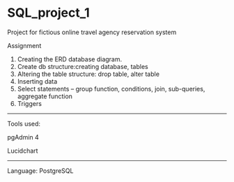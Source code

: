 # SQL_project_1
Project for fictious online travel agency reservation system

Assignment
1.	Creating the ERD database diagram. 
2.	Create db structure:creating database, tables 
3.	Altering the table structure: drop table, alter table
4.	Inserting data
5.	Select statements – group function, conditions, join, sub-queries, aggregate function
6.	Triggers 
________________________________________
Tools used:

pgAdmin 4

Lucidchart
________________________________________
Language:
PostgreSQL
